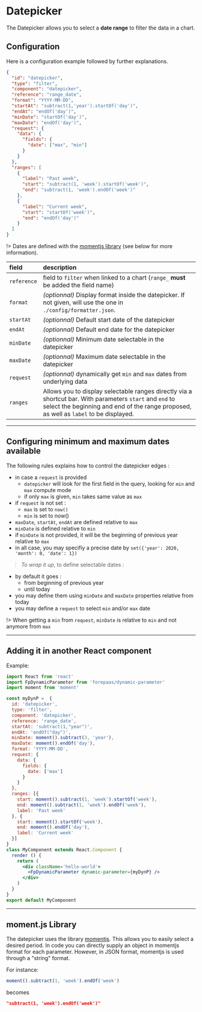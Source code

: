 # Datepicker

The Datepicker allows you to select a **date range** to filter the data in a chart.

## Configuration
Here is a configuration example followed by further explanations.
```json
{
  "id": "datepicker",
  "type": "filter",
  "component": "datepicker",
  "reference": "range_date",
  "format": "YYYY-MM-DD",
  "startAt": "subtract(1,'year').startOf('day')",
  "endAt": "endOf('day')",
  "minDate": "startOf('day')",
  "maxDate": "endOf('day')",
  "request": {
    "data": {
      "fields": {
        "date": ["max", "min"]
      }
    }
  },
  "ranges": [
    {
      "label": "Past week",
      "start": "subtract(1, 'week').startOf('week')",
      "end": "subtract(1, 'week').endOf('week')"
    },
    {
      "label": "Current week",
      "start": "startOf('week')",
      "end": "endOf('day')"
    }
  ]
}
```

!> Dates are defined with the [momentjs library](https://momentjs.com/) (see below for more information).

| field    | description |
| :------- | :---------- |
| `reference` | field to `filter` when linked to a chart (`range_` **must** be added the field name) |
| `format` | *(optionnal)* Display format inside the datepicker. If not given, will use the one in `./config/formatter.json`. |
| `startAt` |  *(optionnal)* Default start date of the datepicker |
| `endAt` |  *(optionnal)* Default end date for the datepicker |
| `minDate` | *(optionnal)* Minimum date selectable in the datepicker |
| `maxDate` | *(optionnal)* Maximum date selectable in the datepicker |
| `request` | *(optionnal)* dynamically get `min` and `max` dates from underlying data |
| `ranges` | Allows you to display selectable ranges directly via a shortcut bar. With parameters `start` and `end` to select the beginning and end of the range proposed, as well as `label` to be displayed. |

---
## Configuring minimum and maximum dates available

The following rules explains how to control the datepicker edges :
* in case a `request` is provided
  * `datepicker` will look for the first field in the query, looking for `min` and `max` compute mode
  * if only `max` is given, `min` takes same value as `max`
* if `request` is not set :
  * `max` is set to `now()`
  * `min` is set to now()
* `maxDate`, `startAt`, `endAt` are defined relative to `max`
* `minDate` is defined relative to `min`
* if `minDate` is not provided, it will be the beginning of previous year relative to `max`
* in all case, you may specifiy a precise date by `set({'year': 2020, 'month': 0, 'date': 1})`

> *To wrap it up*, to define selectable dates :
* by default it goes :
  * from beginning of previous year
  * until today
* you may define them using `minDate` and `maxDate` properties relative from today
* you may define a `request` to select `min` and/or `max` date

!> When getting a `min` from `request`, `minDate` is relative to `min` and not anymore from `max`

---
## Adding it in another React component

Example:
```jsx
import React from 'react'
import FpDynamicParameter from 'forepaas/dynamic-parameter'
import moment from 'moment'

const myDynP =  {
  id: 'datepicker',
  type: 'filter',
  component: 'datepicker',
  reference: 'range_date',
  startAt: 'subtract(1,"year")',
  endAt: 'endOf("day")',
  minDate: moment().subtract(3, 'year'),
  maxDate: moment().endOf('day'),
  format: 'YYYY-MM-DD',
  request: {
    data: {
      fields: {
        date: ['max']
      }
    }
  },
  ranges: [{
    start: moment().subtract(1, 'week').startOf('week'),
    end: moment().subtract(1, 'week').endOf('week'),
    label: 'Past week'
  }, {
    start: moment().startOf('week'),
    end: moment().endOf('day'),
    label: 'Current week'
  }]
}
class MyComponent extends React.Component {
  render () {
    return (
      <div className='hello-world'>
        <FpDynamicParameter dynamic-parameter={myDynP} />
      </div>
    )
  }
}
export default MyComponent
```

---
## moment.js Library

The datepicker uses the library [momentjs](https://momentjs.com/).
This allows you to easily select a desired period.
In code you can directly supply an object in momentjs format for each parameter.
However, in JSON format, momentjs is used through a "string" format.

For instance:
```js
moment().subtract(1, 'week').endOf('week')
```
becomes
```json
"subtract(1, 'week').endOf('week')"
```
